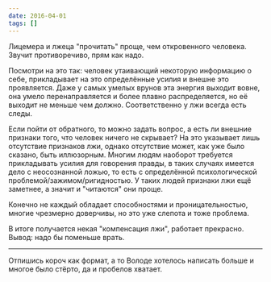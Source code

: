 ```yaml
---
date: 2016-04-01
tags: []
---
```


Лицемера и лжеца "прочитать" проще, чем откровенного человека. Звучит противоречиво, прям как надо.

Посмотри на это так: человек утаивающий некоторую информацию о себе, прикладывает на это определённые усилия и внешне это проявляется. Даже у самых умелых врунов эта энергия выходит вовне, она умело перенаправляется и более плавно распределяется, но её выходит не меньше чем должно. Соответственно у лжи всегда есть следы.

Если пойти от обратного, то можно задать вопрос, а есть ли внешние признаки того, что человек ничего не скрывает? На это указывает лишь отсутствие признаков лжи, однако отсутствие может, как уже было сказано, быть иллюзорным.
Многим людям наоборот требуется прикладывать усилия для говорения правды, в таких случаях имеется дело с неосознанной ложью, то есть с определённой психологической проблемой/зажимом/ригидностью. У таких людей признаки лжи ещё заметнее, а значит и "читаются" они проще.

Конечно не каждый обладает способностями и проницательностью, многие чрезмерно доверчивы, но это уже слепота и тоже проблема.

В итоге получается некая "компенсация лжи", работает прекрасно. Вывод: надо бы поменьше врать.

---

Отпишись короч как формат, а то Володе хотелось написать больше и многое было стёрто, да и пробелов хватает.
